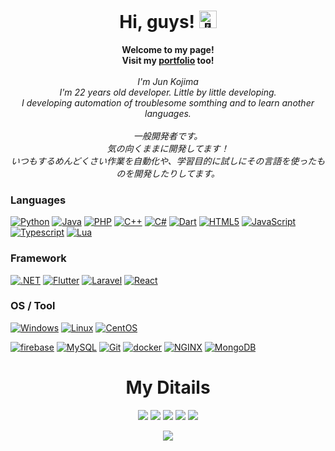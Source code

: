 <h1 align="center">Hi, guys! <img src="https://github.com/wervlad/wervlad/assets/24524555/766d336d-b87d-44ba-807c-c51de2bc6b4d" width="28px" alt="👋"></h1>

<p align="center">
    <b>Welcome to my page!</b><br>
  <b>Visit my <a href="https://nazunazuzu.github.io/portfolio/">portfolio</a> too!</b><br>
  <br>
    <i>
        I'm Jun Kojima<br>
        I'm 22 years old developer. Little by little developing.<br>
        I developing automation of troublesome somthing and to learn another languages.
    </i><br/><br/>
    <i>
    一般開発者です。<br/>
    気の向くままに開発してます！<br/>
    いつもするめんどくさい作業を自動化や、学習目的に試しにその言語を使ったものを開発したりしてます。
    </i>
</p>

### Languages

[![Python](https://img.shields.io/badge/python-black?style=for-the-badge&logo=python)](https://github.com/NazuNazuzu?tab=repositories&q=&type=&language=python)
[![Java](https://img.shields.io/badge/java-black?style=for-the-badge&logo=openjdk)](https://github.com/NazuNazuzu?tab=repositories&q=&type=&language=java)
[![PHP](https://img.shields.io/badge/php-black?style=for-the-badge&logo=php)](https://github.com/NazuNazuzu?tab=repositories&q=&type=&language=php)
[![C++](https://img.shields.io/badge/c++-black?style=for-the-badge&logo=cplusplus)](https://github.com/NazuNazuzu?tab=repositories&q=&type=&language=C%2B%2B)
[![C#](https://img.shields.io/badge/c＃-black?style=for-the-badge&logo=csharp)](https://github.com/NazuNazuzu?tab=repositories&q=&type=&language=csharp)
[![Dart](https://img.shields.io/badge/dart-black?style=for-the-badge&logo=dart)](https://github.com/NazuNazuzu?tab=repositories&q=&type=&language=dart)
[![HTML5](https://img.shields.io/badge/html5-black?style=for-the-badge&logo=html5)](https://github.com/NazuNazuzu?tab=repositories&q=&type=&language=html)
[![JavaScript](https://img.shields.io/badge/javascript-black?style=for-the-badge&logo=javascript)](https://github.com/NazuNazuzu?tab=repositories&q=&type=&language=javascript)
[![Typescript](https://img.shields.io/badge/typescript-black?style=for-the-badge&logo=typescipt)](https://github.com/NazuNazuzu?tab=repositories&q=&type=&language=typescript)
[![Lua](https://img.shields.io/badge/lua-black?style=for-the-badge&logo=lua)](https://github.com/NazuNazuzu?tab=repositories&q=&type=&language=lua)

### Framework

[![.NET](https://img.shields.io/badge/.net-black?style=for-the-badge&logo=dotnet)](https://github.com/NazuNazuzu)
[![Flutter](https://img.shields.io/badge/flutter-black?style=for-the-badge&logo=flutter)](https://github.com/NazuNazuzu)
[![Laravel](https://img.shields.io/badge/laravel-black?style=for-the-badge&logo=laravel)](https://github.com/NazuNazuzu)
[![React](https://img.shields.io/badge/react-black?style=for-the-badge&logo=react)](https://github.com/NazuNazuzu)

### OS / Tool

[![Windows](https://img.shields.io/badge/windows-black?style=for-the-badge&logo=windows)](https://github.com/NazuNazuzu)
[![Linux](https://img.shields.io/badge/linux-black?style=for-the-badge&logo=linux)](https://github.com/NazuNazuzu)
[![CentOS](https://img.shields.io/badge/centos-black?style=for-the-badge&logo=centos)](https://github.com/NazuNazuzu)

[![firebase](https://img.shields.io/badge/firebase-black?style=for-the-badge&logo=firebase)](https://github.com/NazuNazuzu)
[![MySQL](https://img.shields.io/badge/mysql-black?style=for-the-badge&logo=mysql)](https://github.com/NazuNazuzu)
[![Git](https://img.shields.io/badge/git-black?style=for-the-badge&logo=git)](https://github.com/NazuNazuzu)
[![docker](https://img.shields.io/badge/docker-black?style=for-the-badge&logo=docker)](https://github.com/NazuNazuzu)
[![NGINX](https://img.shields.io/badge/nginx-black?style=for-the-badge&logo=nginx)](https://github.com/NazuNazuzu)
[![MongoDB](https://img.shields.io/badge/mongodb-black?style=for-the-badge&logo=mongodb)](https://github.com/NazuNazuzu)

<h1 align="center">My Ditails</h1>

<div align="center"> 
    

![](http://github-profile-summary-cards.vercel.app/api/cards/profile-details?username=NazuNazuzu&theme=prussian)
![](http://github-profile-summary-cards.vercel.app/api/cards/repos-per-language?username=NazuNazuzu&theme=prussian)
![](http://github-profile-summary-cards.vercel.app/api/cards/most-commit-language?username=NazuNazuzu&theme=prussian&hide=Lua)
![](http://github-profile-summary-cards.vercel.app/api/cards/stats?username=NazuNazuzu&theme=prussian)
![](http://github-profile-summary-cards.vercel.app/api/cards/productive-time?username=NazuNazuzu&theme=prussian&utcOffset=8)
</div>

<p align="center">
  <a href="https://github.com/Himabitoo">
    <img src="https://komarev.com/ghpvc/?username=Himabitoo&color=blue&style=flat)" />
  </a>
</p>
